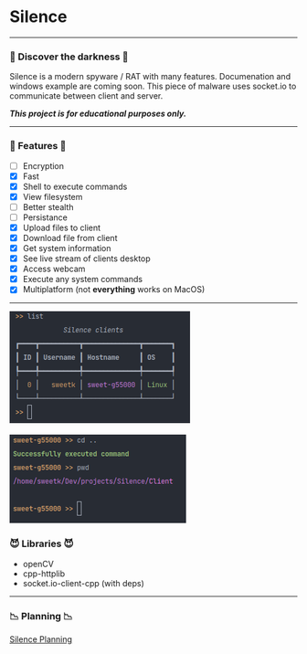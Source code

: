 # Silence

---

### 👾 Discover the darkness 👾

Silence is a modern spyware / RAT with many features. Documenation and windows example are coming soon. This piece of
malware uses socket.io to communicate between client and server.<br>

**_This project is for educational purposes only._**

---

### 💜 Features 💜

- [ ]  Encryption
- [x]  Fast
- [x]  Shell to execute commands
- [x]  View filesystem
- [ ]  Better stealth
- [ ]  Persistance
- [x]  Upload files to client
- [x]  Download file from client
- [x]  Get system information
- [x]  See live stream of clients desktop
- [x]  Access webcam
- [x] Execute any system commands
- [x]  Multiplatform (not **everything** works on MacOS)

---

![](./img2.png)
<br>
<br>
![](./img.png)

### 😈 Libraries 😈

- openCV
- cpp-httplib
- socket.io-client-cpp (with deps)

---

### 📉 Planning 📉

[Silence Planning](Silence%2004e2a61cb3264391865aa6fe4e1cbe17/Silence%20Planning%20a49814aa2b5248a0a1a3da7bad2b17a0.csv)